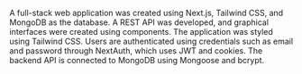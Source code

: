 A full-stack web application was created using Next.js, Tailwind CSS, and MongoDB as the database. A REST API was developed, and graphical interfaces were created using components. The application was styled using Tailwind CSS. Users are authenticated using credentials such as email and password through NextAuth, which uses JWT and cookies. The backend API is connected to MongoDB using Mongoose and bcrypt.


